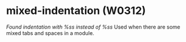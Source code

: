 # mixed-indentation (W0312)
*Found indentation with %ss instead of %ss* Used when there are some
mixed tabs and spaces in a module.

